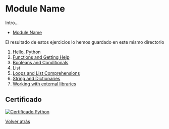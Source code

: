 # Module Name

Intro...

- [Module Name][course-link]

El resultado de estos ejercicios lo hemos guardado en este mismo directorio

1. [Hello, Python][hello]
2. [Functions and Getting Help][functions]
3. [Booleans and Conditionals][conditionals]
4. [List][list]
5. [Loops and List Comprehensions][loops]
6. [String and Dictionaries][dictionaries]
7. [Working with external libraries][external-libraries]

## Certificado

[![Certificado Python](cristiansuarez-Python.png)][certificate]

[Volver atrás](../.)

<!-- LINKS -->
[course-link]:https://www.kaggle.com/learn/
[hello]:01-
[functions]:02-
[conditionals]:03-
[list]:04-
[loops]:05-
[dictionaries]:06-
[external-libraries]:07-
[certificate]:https://www.kaggle.com/learn/certification/cristiansuarez/
